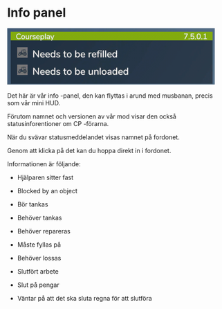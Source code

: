 # Info panel

![Image](../assets/images/infopanel_0_0_480_130.png)

  
  
Det här är vår info -panel, den kan flyttas i arund med musbanan, precis som vår mini HUD.  
  
Förutom namnet och versionen av vår mod visar den också statusinforentioner om CP -förarna.  
  
När du svävar statusmeddelandet visas namnet på fordonet.  
  
Genom att klicka på det kan du hoppa direkt in i fordonet.  
  


  
  
Informationen är följande:  
  
    
- Hjälparen sitter fast  
  
    
- Blocked by an object  
  
    
- Bör tankas  
  
    
- Behöver tankas  
  
    
- Behöver repareras  
  
    
- Måste fyllas på  
  
    
- Behöver lossas  
  
    
- Slutfört arbete  
  
    
- Slut på pengar  
  
    
- Väntar på att det ska sluta regna för att slutföra   
  


